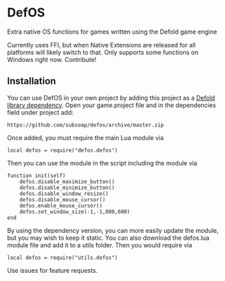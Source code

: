 # DefOS
Extra native OS functions for games written using the Defold game engine

Currently uses FFI, but when Native Extensions are released for all platforms will likely switch to that. Only supports some functions on Windows right now. Contribute!

## Installation
You can use DefOS in your own project by adding this project as a [Defold library dependency](http://www.defold.com/manuals/libraries/). Open your game.project file and in the dependencies field under project add:

	https://github.com/subsoap/defos/archive/master.zip

Once added, you must require the main Lua module via

```
local defos = require("defos.defos")
```

Then you can use the module in the script including the module via

```
function init(self)
	defos.disable_maximize_button()
	defos.disable_minimize_button()
	defos.disable_window_resize()
	defos.disable_mouse_cursor()
	defos.enable_mouse_cursor()
	defos.set_window_size(-1,-1,800,600)
end
```

By using the dependency version, you can more easily update the module, but you may wish to keep it static. You can also download the defos.lua module file and add it to a utils folder. Then you would require via

```
local defos = require("utils.defos")
```

Use issues for feature requests.
